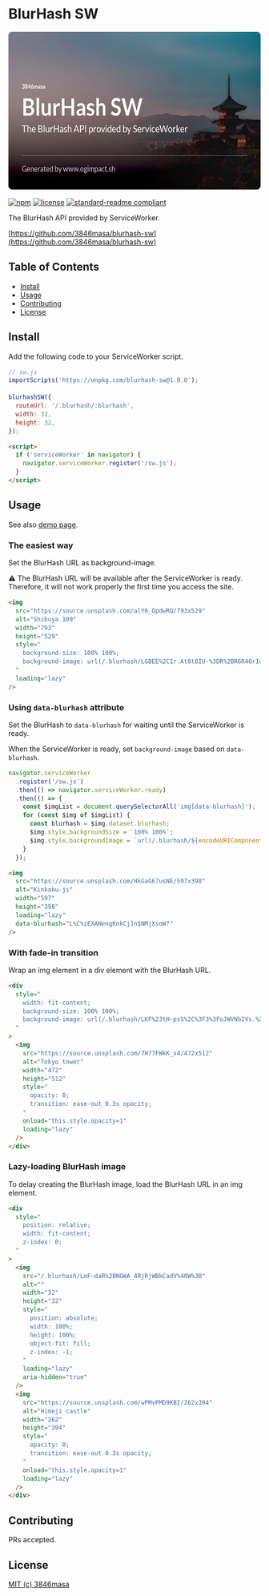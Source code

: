 # BlurHash SW

<img
  src="./assets/banner.jpg"
  alt="BlurHash SW"
  width="1200"
  height="630"
  style="
    width: 600px;
    height: 315px;
    background-color: #5A5E64;
    background-size: 100% 100%;
    background-image: url(/.blurhash/LKBg9%7B%5EjWBWV.Twwj%5Bof57IUs%3Aof);
    color: transparent;
    border-radius: 8px;
  "
  loading="lazy"
/>

[![npm](https://flat.badgen.net/npm/v/blurhash-sw)](https://www.npmjs.com/package/blurhash-sw)
[![license](https://flat.badgen.net/badge/license/MIT/blue)](LICENSE)
[![standard-readme compliant](https://flat.badgen.net/badge/readme%20style/standard/green)](https://github.com/RichardLitt/standard-readme)

The BlurHash API provided by ServiceWorker.

[https://github.com/3846masa/blurhash-sw](https://github.com/3846masa/blurhash-sw)

## Table of Contents

- [Install](#install)
- [Usage](#usage)
- [Contributing](#contributing)
- [License](#license)

## Install

Add the following code to your ServiceWorker script.

```js
// sw.js
importScripts('https://unpkg.com/blurhash-sw@1.0.0');

blurhashSW({
  routeUrl: '/.blurhash/:blurhash',
  width: 32,
  height: 32,
});
```

```html
<script>
  if ('serviceWorker' in navigator) {
    navigator.serviceWorker.register('/sw.js');
  }
</script>
```

## Usage

See also [demo page](https://3846masa.github.io/blurhash-sw/).

### The easiest way

Set the BlurHash URL as background-image.

:warning: The BlurHash URL will be available after the ServiceWorker is ready.
Therefore, it will not work properly the first time you access the site.

```html
<img
  src="https://source.unsplash.com/alY6_OpdwRQ/793x529"
  alt="Shibuya 109"
  width="793"
  height="529"
  style="
    background-size: 100% 100%;
    background-image: url(/.blurhash/LGBEE%2CIr.At8t8IU-%3DR%2BR6R4OrIo);
  "
  loading="lazy"
/>
```

<!--
<img
  src="https://deelay.me/5000/https://source.unsplash.com/alY6_OpdwRQ/793x529"
  alt="Shibuya 109"
  width="793"
  height="529"
  style="
    width: 400px;
    height: auto;
    background-color: #0c5973;
    background-size: 100% 100%;
    background-image: url(/.blurhash/LGBEE%2CIr.At8t8IU-%3DR%2BR6R4OrIo);
    color: transparent;
  "
  loading="lazy"
/>
-->

### Using `data-blurhash` attribute

Set the BlurHash to `data-blurhash` for waiting until the ServiceWorker is ready.

When the ServiceWorker is ready, set `background-image` based on `data-blurhash`.

```js
navigator.serviceWorker
  .register('/sw.js')
  .then(() => navigator.serviceWorker.ready)
  .then(() => {
    const $imgList = document.querySelectorAll('img[data-blurhash]');
    for (const $img of $imgList) {
      const blurhash = $img.dataset.blurhash;
      $img.style.backgroundSize = `100% 100%`;
      $img.style.backgroundImage = `url(/.blurhash/${encodeURIComponent(blurhash)})`;
    }
  });
```

```html
<img
  src="https://source.unsplash.com/HkGaG67usNE/597x398"
  alt="Kinkaku-ji"
  width="597"
  height="398"
  loading="lazy"
  data-blurhash="L%C%zEXANengKnkCj]n$NMjXsoW?"
/>
```

<!--
<img
  src="https://deelay.me/5000/https://source.unsplash.com/HkGaG67usNE/597x398"
  alt="Kinkaku-ji"
  width="597"
  height="398"
  style="
    width: 400px;
    height: auto;
    background-color: #0c8cd9;
    color: transparent;
  "
  loading="lazy"
  data-blurhash="L%C%zEXANengKnkCj]n$NMjXsoW?"
/>
-->

### With fade-in transition

Wrap an img element in a div element with the BlurHash URL.

```html
<div
  style="
    width: fit-content;
    background-size: 100% 100%;
    background-image: url(/.blurhash/LKF%23tH-psS%2C%3F3%3FoJWVNbIVs.%24*n%24);
  "
>
  <img
    src="https://source.unsplash.com/7H77FWkK_x4/472x512"
    alt="Tokyo tower"
    width="472"
    height="512"
    style="
      opacity: 0;
      transition: ease-out 0.3s opacity;
    "
    onload="this.style.opacity=1"
    loading="lazy"
  />
</div>
```

<!--
<div
  class="image-wrapper"
  style="
    width: -moz-fit-content;
    width: fit-content;
    background-color: #0c738c;
    background-size: 100% 100%;
    background-image: url(/.blurhash/LKF%23tH-psS%2C%3F3%3FoJWVNbIVs.%24*n%24);
  "
>
  <img
    src="https://deelay.me/5000/https://source.unsplash.com/7H77FWkK_x4/472x512"
    alt="Tokyo tower"
    width="472"
    height="512"
    style="
      width: 300px;
      height: auto;
      opacity: 0;
      transition: ease-out 0.3s opacity;
    "
    onload="this.style.opacity=1"
    loading="lazy"
  />
</div>
-->

### Lazy-loading BlurHash image

To delay creating the BlurHash image, load the BlurHash URL in an img element.

```html
<div
  style="
    position: relative;
    width: fit-content;
    z-index: 0;
  "
>
  <img
    src="/.blurhash/LmF~daR%2BNGWA_4RjRjWBkCadV%40W%3B"
    alt=""
    width="32"
    height="32"
    style="
      position: absolute;
      width: 100%;
      height: 100%;
      object-fit: fill;
      z-index: -1;
    "
    loading="lazy"
    aria-hidden="true"
  />
  <img
    src="https://source.unsplash.com/wPMvPMD9KBI/262x394"
    alt="Himeji castle"
    width="262"
    height="394"
    style="
      opacity: 0;
      transition: ease-out 0.3s opacity;
    "
    onload="this.style.opacity=1"
    loading="lazy"
  />
</div>
```

<!--
<div
  class="image-wrapper"
  style="
    position: relative;
    width: -moz-fit-content;
    width: fit-content;
    background-color: #262626;
    z-index: 0;
  "
>
  <img
    src="/.blurhash/LmF~daR%2BNGWA_4RjRjWBkCadV%40W%3B"
    alt=""
    width="32"
    height="32"
    style="
      position: absolute;
      top: 0;
      left: 0;
      width: 100%;
      height: 100%;
      object-fit: fill;
      z-index: -1;
    "
    loading="lazy"
    aria-hidden="true"
  />
  <img
    src="https://deelay.me/5000/https://source.unsplash.com/wPMvPMD9KBI/262x394"
    alt="Himeji castle"
    width="262"
    height="394"
    style="
      width: 300px;
      height: auto;
      opacity: 0;
      transition: ease-out 0.3s opacity;
    "
    onload="this.style.opacity=1"
    loading="lazy"
  />
</div>
-->

## Contributing

PRs accepted.

## License

[MIT (c) 3846masa](./LICENSE)
